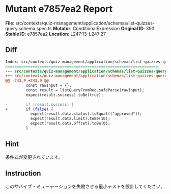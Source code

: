 # Mutant e7857ea2 Report

**File**: src/contexts/quiz-management/application/schemas/list-quizzes-query.schema.spec.ts
**Mutator**: ConditionalExpression
**Original ID**: 393
**Stable ID**: e7857ea2
**Location**: L247:13–L247:27

## Diff

```diff
Index: src/contexts/quiz-management/application/schemas/list-quizzes-query.schema.spec.ts
===================================================================
--- src/contexts/quiz-management/application/schemas/list-quizzes-query.schema.spec.ts	original
+++ src/contexts/quiz-management/application/schemas/list-quizzes-query.schema.spec.ts	mutated #393
@@ -243,9 +243,9 @@
         const rawInput = {};
         const result = listQueryFromReq.safeParse(rawInput);
         expect(result.success).toBe(true);
 
-        if (result.success) {
+        if (false) {
           expect(result.data.status).toEqual(["approved"]);
           expect(result.data.limit).toBe(10);
           expect(result.data.offset).toBe(0);
         }
```

## Hint

条件式が変更されています。

## Instruction

このサバイブ・ミューテーションを失敗させる最小テストを設計してください。
